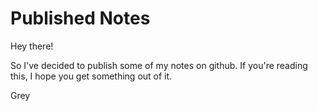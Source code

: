 # Published Notes
Hey there!

So I've decided to publish some of my notes on github.
If you're reading this, I hope you get something out of it.

Grey

